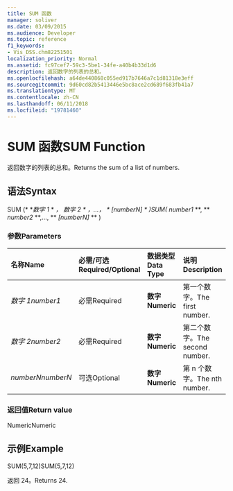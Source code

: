 ```yaml
---
title: SUM 函数
manager: soliver
ms.date: 03/09/2015
ms.audience: Developer
ms.topic: reference
f1_keywords:
- Vis_DSS.chm82251501
localization_priority: Normal
ms.assetid: fc97cef7-59c3-5be1-34fe-a40b4b33d1d6
description: 返回数字的列表的总和。
ms.openlocfilehash: a64de440868c055ed917b7646a7c1d81318e3eff
ms.sourcegitcommit: 9d60cd82b5413446e5bc8ace2cd689f683fb41a7
ms.translationtype: MT
ms.contentlocale: zh-CN
ms.lasthandoff: 06/11/2018
ms.locfileid: "19781460"
---
```

# <a name="sum-function"></a><span data-ttu-id="2a8c4-103">SUM 函数</span><span class="sxs-lookup"><span data-stu-id="2a8c4-103">SUM Function</span></span>

<span data-ttu-id="2a8c4-104">返回数字的列表的总和。</span><span class="sxs-lookup"><span data-stu-id="2a8c4-104">Returns the sum of a list of numbers.</span></span>
  
## <a name="syntax"></a><span data-ttu-id="2a8c4-105">语法</span><span class="sxs-lookup"><span data-stu-id="2a8c4-105">Syntax</span></span>

<span data-ttu-id="2a8c4-106">SUM (* **数字 1* * *，* **数字 2* * *，...，* * *[numberN]* * *)</span><span class="sxs-lookup"><span data-stu-id="2a8c4-106">SUM(** *number1* **, ** *number2* **,..., ** *[numberN]* ** )</span></span> 
  
### <a name="parameters"></a><span data-ttu-id="2a8c4-107">参数</span><span class="sxs-lookup"><span data-stu-id="2a8c4-107">Parameters</span></span>

|<span data-ttu-id="2a8c4-108">**名称**</span><span class="sxs-lookup"><span data-stu-id="2a8c4-108">**Name**</span></span>|<span data-ttu-id="2a8c4-109">**必需/可选**</span><span class="sxs-lookup"><span data-stu-id="2a8c4-109">**Required/Optional**</span></span>|<span data-ttu-id="2a8c4-110">**数据类型**</span><span class="sxs-lookup"><span data-stu-id="2a8c4-110">**Data Type**</span></span>|<span data-ttu-id="2a8c4-111">**说明**</span><span class="sxs-lookup"><span data-stu-id="2a8c4-111">**Description**</span></span>|
|:-----|:-----|:-----|:-----|
| <span data-ttu-id="2a8c4-112">_数字 1_</span><span class="sxs-lookup"><span data-stu-id="2a8c4-112">_number1_</span></span> <br/> |<span data-ttu-id="2a8c4-113">必需</span><span class="sxs-lookup"><span data-stu-id="2a8c4-113">Required</span></span>  <br/> |<span data-ttu-id="2a8c4-114">**数字**</span><span class="sxs-lookup"><span data-stu-id="2a8c4-114">**Numeric**</span></span> <br/> |<span data-ttu-id="2a8c4-115">第一个数字。</span><span class="sxs-lookup"><span data-stu-id="2a8c4-115">The first number.</span></span>  <br/> |
| <span data-ttu-id="2a8c4-116">_数字 2_</span><span class="sxs-lookup"><span data-stu-id="2a8c4-116">_number2_</span></span> <br/> |<span data-ttu-id="2a8c4-117">必需</span><span class="sxs-lookup"><span data-stu-id="2a8c4-117">Required</span></span>  <br/> |<span data-ttu-id="2a8c4-118">**数字**</span><span class="sxs-lookup"><span data-stu-id="2a8c4-118">**Numeric**</span></span> <br/> |<span data-ttu-id="2a8c4-119">第二个数字。</span><span class="sxs-lookup"><span data-stu-id="2a8c4-119">The second number.</span></span>  <br/> |
| <span data-ttu-id="2a8c4-120">_numberN_</span><span class="sxs-lookup"><span data-stu-id="2a8c4-120">_numberN_</span></span> <br/> |<span data-ttu-id="2a8c4-121">可选</span><span class="sxs-lookup"><span data-stu-id="2a8c4-121">Optional</span></span>  <br/> |<span data-ttu-id="2a8c4-122">**数字**</span><span class="sxs-lookup"><span data-stu-id="2a8c4-122">**Numeric**</span></span> <br/> |<span data-ttu-id="2a8c4-123">第 n 个数字。</span><span class="sxs-lookup"><span data-stu-id="2a8c4-123">The nth number.</span></span>  <br/> |
   
### <a name="return-value"></a><span data-ttu-id="2a8c4-124">返回值</span><span class="sxs-lookup"><span data-stu-id="2a8c4-124">Return value</span></span>

<span data-ttu-id="2a8c4-125">Numeric</span><span class="sxs-lookup"><span data-stu-id="2a8c4-125">Numeric</span></span>
  
## <a name="example"></a><span data-ttu-id="2a8c4-126">示例</span><span class="sxs-lookup"><span data-stu-id="2a8c4-126">Example</span></span>

<span data-ttu-id="2a8c4-127">SUM(5,7,12)</span><span class="sxs-lookup"><span data-stu-id="2a8c4-127">SUM(5,7,12)</span></span>
  
<span data-ttu-id="2a8c4-128">返回 24。</span><span class="sxs-lookup"><span data-stu-id="2a8c4-128">Returns 24.</span></span>
  

